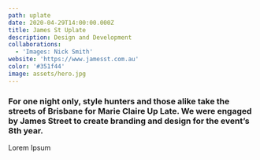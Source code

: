```yaml
---
path: uplate
date: 2020-04-29T14:00:00.000Z
title: James St Uplate
description: Design and Development
collaborations:
  - 'Images: Nick Smith'
website: 'https://www.jamesst.com.au'
color: '#351f44'
image: assets/hero.jpg
---
```

### For one night only, style hunters and those alike take the streets of Brisbane for Marie Claire Up Late. We were engaged by James Street to create branding and design for the event’s 8th year. 

Lorem Ipsum
